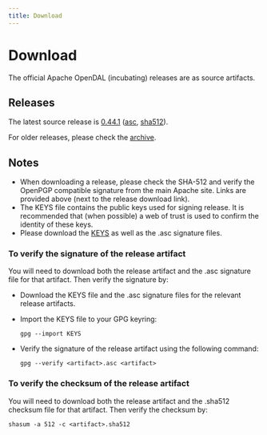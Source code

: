 ```yaml
---
title: Download
---
```


# Download

The official Apache OpenDAL (incubating) releases are as source artifacts.

## Releases

The latest source release is [0.44.1](
https://www.apache.org/dyn/closer.lua/incubator/opendal/0.44.1/apache-opendal-incubating-0.44.1-src.tar.gz?action=download) ([asc](https://downloads.apache.org/incubator/opendal/0.44.1/apache-opendal-incubating-0.44.1-src.tar.gz.asc),
[sha512](https://downloads.apache.org/incubator/opendal/0.44.1/apache-opendal-incubating-0.44.1-src.tar.gz.sha512)).

For older releases, please check the [archive](https://archive.apache.org/dist/incubator/opendal/).

## Notes

* When downloading a release, please check the SHA-512 and verify the OpenPGP compatible signature from the main Apache site. Links are provided above (next to the release download link).
* The KEYS file contains the public keys used for signing release. It is recommended that (when possible) a web of trust is used to confirm the identity of these keys.
* Please download the [KEYS](https://downloads.apache.org/incubator/opendal/KEYS) as well as the .asc signature files.

### To verify the signature of the release artifact

You will need to download both the release artifact and the .asc signature file for that artifact. Then verify the signature by:

* Download the KEYS file and the .asc signature files for the relevant release artifacts.
* Import the KEYS file to your GPG keyring: 

    ```shell
    gpg --import KEYS
    ```

* Verify the signature of the release artifact using the following command:
  
    ```shell
    gpg --verify <artifact>.asc <artifact>
    ```

### To verify the checksum of the release artifact

You will need to download both the release artifact and the .sha512 checksum file for that artifact. Then verify the checksum by:

```shell
shasum -a 512 -c <artifact>.sha512
```
